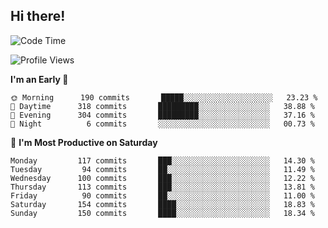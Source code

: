 ## Hi there!

<!--START_SECTION:waka-->
![Code Time](http://img.shields.io/badge/Code%20Time-25%20hrs%2014%20mins-blue)

![Profile Views](http://img.shields.io/badge/Profile%20Views-102-blue)

**I'm an Early 🐤** 

```text
🌞 Morning      190 commits       █████░░░░░░░░░░░░░░░░░░░░   23.23 % 
🌆 Daytime      318 commits       █████████░░░░░░░░░░░░░░░░   38.88 % 
🌃 Evening      304 commits       █████████░░░░░░░░░░░░░░░░   37.16 % 
🌙 Night          6 commits       ░░░░░░░░░░░░░░░░░░░░░░░░░   00.73 % 

```
📅 **I'm Most Productive on Saturday** 

```text
Monday         117 commits       ███░░░░░░░░░░░░░░░░░░░░░░   14.30 % 
Tuesday         94 commits       ██░░░░░░░░░░░░░░░░░░░░░░░   11.49 % 
Wednesday      100 commits       ███░░░░░░░░░░░░░░░░░░░░░░   12.22 % 
Thursday       113 commits       ███░░░░░░░░░░░░░░░░░░░░░░   13.81 % 
Friday          90 commits       ██░░░░░░░░░░░░░░░░░░░░░░░   11.00 % 
Saturday       154 commits       ████░░░░░░░░░░░░░░░░░░░░░   18.83 % 
Sunday         150 commits       ████░░░░░░░░░░░░░░░░░░░░░   18.34 % 

```

<!--END_SECTION:waka-->
